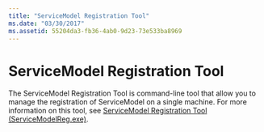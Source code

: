 ```yaml
---
title: "ServiceModel Registration Tool"
ms.date: "03/30/2017"
ms.assetid: 55204da3-fb36-4ab0-9d23-73e533ba8969
---
```

# ServiceModel Registration Tool
The ServiceModel Registration Tool is command-line tool that allow you to manage the registration of ServiceModel on a single machine. For more information on this tool, see [ServiceModel Registration Tool (ServiceModelReg.exe)](../../../../docs/framework/wcf/servicemodelreg-exe.md).
